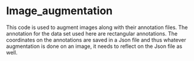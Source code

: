 # Image_augmentation
This code is used to augment images along with their annotation files. The annotation for the data
set used here are rectangular annotations. The coordinates on the annotations are saved in a Json file and thus
whatever augmentation is done on an image, it needs to reflect on the Json file as well.
